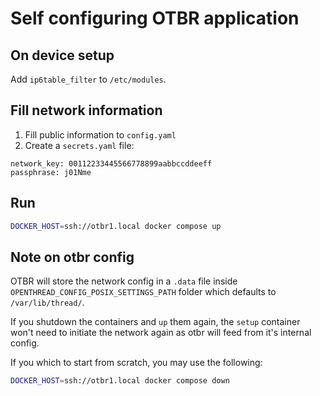 # Self configuring OTBR application

## On device setup

Add `ip6table_filter` to `/etc/modules`.

## Fill network information

1. Fill public information to `config.yaml`
2. Create a `secrets.yaml` file:

```
network_key: 00112233445566778899aabbccddeeff
passphrase: j01Nme
```

## Run

```bash
DOCKER_HOST=ssh://otbr1.local docker compose up
```

## Note on otbr config

OTBR will store the network config in a `.data` file inside
`OPENTHREAD_CONFIG_POSIX_SETTINGS_PATH` folder which defaults to `/var/lib/thread/`.

If you shutdown the containers and `up` them again, the `setup` container won't
need to initiate the network again as otbr will feed from it's internal config.

If you which to start from scratch, you may use the following:

```bash
DOCKER_HOST=ssh://otbr1.local docker compose down
```
